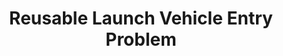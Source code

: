 ---
title: "Reusable Launch Vehicle Entry Problem"
last_updated: Jan 8, 2022
keywords: reusable, entry, vehicle, launch, rocket, example, ocp
sidebar: mydoc_sidebar
permalink: reusable_launch_vehicle_entry
folder: ex/reusable_launch_vehicle_entry
toc: false
---
